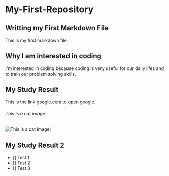 # My-First-Repository
## Writting my First Markdown File
This is my first markdown file.
## Why I am interested in coding
I'm interested in coding because coding is very useful for our daily lifes and to train our problem solving skills.
## My Study Result
This is the link [google.com](https://google.com) to open google.
###### This is a cat image
![This is a cat image!](https://cdn.discordapp.com/attachments/931772100887318530/959686563183353866/9k.png)
## My Study Result 2
- [] Test 1
- [] Test 2
- [] Test 3
